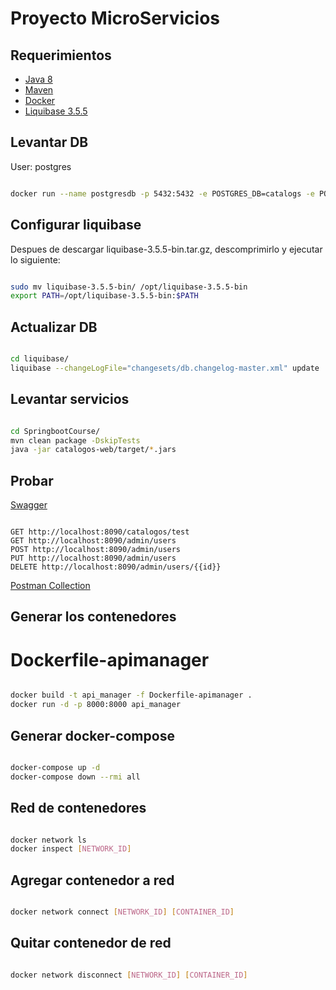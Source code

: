 # Proyecto MicroServicios

## Requerimientos

- [Java 8](https://www.oracle.com/technetwork/java/javase/downloads/jdk8-downloads-2133151.html)
- [Maven](https://maven.apache.org/download.cgi)
- [Docker](https://www.docker.com/get-started)
- [Liquibase 3.5.5](https://download.liquibase.org/download/?frm=n)

## Levantar DB

User: postgres

```bash

docker run --name postgresdb -p 5432:5432 -e POSTGRES_DB=catalogs -e POSTGRES_PASSWORD=postgres123 -d postgres

```

## Configurar liquibase

Despues de descargar liquibase-3.5.5-bin.tar.gz, descomprimirlo y ejecutar lo siguiente:

```bash

sudo mv liquibase-3.5.5-bin/ /opt/liquibase-3.5.5-bin
export PATH=/opt/liquibase-3.5.5-bin:$PATH

```

## Actualizar DB

```bash

cd liquibase/
liquibase --changeLogFile="changesets/db.changelog-master.xml" update

```

## Levantar servicios

```bash

cd SpringbootCourse/
mvn clean package -DskipTests
java -jar catalogos-web/target/*.jars

```
## Probar 

[Swagger](http://localhost:8090/swagger-ui.html)
  
```http

GET http://localhost:8090/catalogos/test
GET http://localhost:8090/admin/users
POST http://localhost:8090/admin/users
PUT http://localhost:8090/admin/users
DELETE http://localhost:8090/admin/users/{{id}}

```

[Postman Collection](https://www.getpostman.com/collections/ffc69f49936c30c2c9e7)


## Generar los contenedores

# Dockerfile-apimanager

```bash 

docker build -t api_manager -f Dockerfile-apimanager .
docker run -d -p 8000:8000 api_manager

```

## Generar docker-compose

```bash 

docker-compose up -d
docker-compose down --rmi all      

```

## Red de contenedores 

```bash 

docker network ls 
docker inspect [NETWORK_ID]

```

## Agregar contenedor a red

```bash 

docker network connect [NETWORK_ID] [CONTAINER_ID]

```

## Quitar contenedor de red

```bash 

docker network disconnect [NETWORK_ID] [CONTAINER_ID]

```